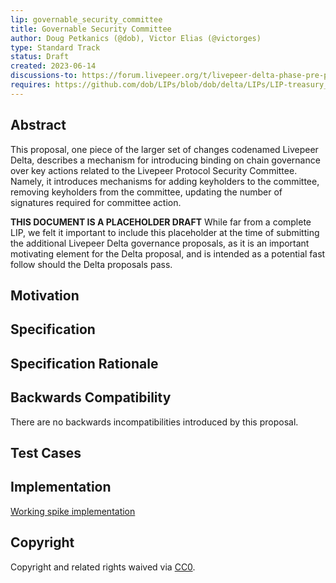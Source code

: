 ```yaml
---
lip: governable_security_committee
title: Governable Security Committee
author: Doug Petkanics (@dob), Victor Elias (@victorges)
type: Standard Track
status: Draft
created: 2023-06-14
discussions-to: https://forum.livepeer.org/t/livepeer-delta-phase-pre-proposal-sustainability-public-goods-funding-treasury-and-decentralization/2056
requires: https://github.com/dob/LIPs/blob/dob/delta/LIPs/LIP-treasury_bundle.md
---
```


## Abstract

This proposal, one piece of the larger set of changes codenamed Livepeer Delta, describes a mechanism for introducing binding on chain governance over key actions related to the Livepeer Protocol Security Committee. Namely, it introduces mechanisms for adding keyholders to the committee, removing keyholders from the committee, updating the number of signatures required for committee action.

**THIS DOCUMENT IS A PLACEHOLDER DRAFT**
While far from a complete LIP, we felt it important to include this placeholder at the time of submitting the additional Livepeer Delta governance proposals, as it is an important motivating element for the Delta proposal, and is intended as a potential fast follow should the Delta proposals pass.

## Motivation


## Specification


## Specification Rationale


## Backwards Compatibility

There are no backwards incompatibilities introduced by this proposal. 

## Test Cases


## Implementation

[Working spike implementation](https://github.com/livepeer/protocol/tree/vg/spike/treasury)

## Copyright

Copyright and related rights waived via [CC0](https://creativecommons.org/publicdomain/zero/1.0/).
